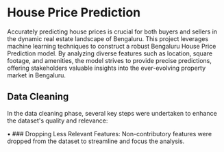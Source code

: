 # House Price Prediction
Accurately predicting house prices is crucial for both buyers and sellers in the dynamic real estate landscape of Bengaluru. This project leverages machine learning techniques to construct a robust Bengaluru House Price Prediction model. By analyzing diverse features such as location, square footage, and amenities, the model strives to provide precise predictions, offering stakeholders valuable insights into the ever-evolving property market in Bengaluru.

## Data Cleaning
In the data cleaning phase, several key steps were undertaken to enhance the dataset's quality and relevance:

• ### Dropping Less Relevant Features: 
Non-contributory features were dropped from the dataset to streamline and focus the analysis.
